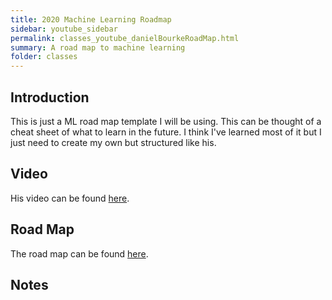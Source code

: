 ```yaml
---
title: 2020 Machine Learning Roadmap
sidebar: youtube_sidebar
permalink: classes_youtube_danielBourkeRoadMap.html
summary: A road map to machine learning
folder: classes
---
```


## Introduction
This is just a ML road map template I will be using.  This can be thought of a cheat sheet of what to learn in the future.  I think I've learned most of it but I just need to create my own but structured like his.

## Video

His video can be found [here](https://www.youtube.com/watch?v=pHiMN_gy9mk).

## Road Map
The road map can be found [here](https://whimsical.com/CA7f3ykvXpnJ9Az32vYXva@2Ux7TurymMhAvq3Jgmyv).

## Notes

